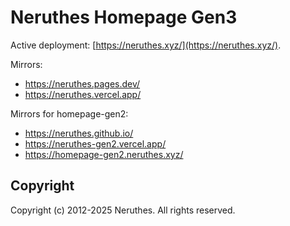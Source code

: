 # Neruthes Homepage Gen3

Active deployment: [https://neruthes.xyz/](https://neruthes.xyz/).

Mirrors:

- https://neruthes.pages.dev/
- https://neruthes.vercel.app/

Mirrors for homepage-gen2:

- https://neruthes.github.io/
- https://neruthes-gen2.vercel.app/
- https://homepage-gen2.neruthes.xyz/

## Copyright

Copyright (c) 2012-2025 Neruthes. All rights reserved.
